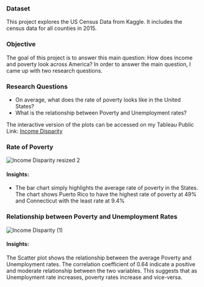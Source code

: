 
### Dataset

This project explores the US Census Data from Kaggle. It includes the census data for all counties in 2015.

### Objective
The goal of this project is to answer this main question:  How does income and poverty look across America? In order to answer the main question,
I came up with two research questions. 

### Research Questions
- On average, what does the rate of poverty looks like in the United States?
- What is the relationship between Poverty and Unemployment rates?

The interactive version of the plots can be accessed on my Tableau Public Link: 
[Income Disparity](https://public.tableau.com/profile/funlola.adeeko#!/vizhome/Income_PovertyDisparity/IncomeDisparity?publish=yes)


### Rate of Poverty


![Income Disparity resized 2](https://user-images.githubusercontent.com/66134645/96037401-c966a380-0e33-11eb-946a-084afe09bb0f.png)


#### Insights:
- The bar chart simply highlights the average rate of poverty in the States. The chart shows Puerto Rico to have the highest rate of poverty at 49% and Connecticut with the least rate at 9.4%



### Relationship between Poverty and Unemployment Rates


![Income Disparity (1)](https://user-images.githubusercontent.com/66134645/96037402-c966a380-0e33-11eb-99c2-78de116f6208.png)


#### Insights:

The Scatter plot shows the relationship between the average Poverty and Unemployment rates. The correlation coefficient of 0.64 indicate a positive and moderate relationship between the two variables. This suggests that as Unemployment rate increases, poverty rates increase and vice-versa.

